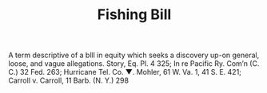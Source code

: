---
title: Fishing Bill
letter: F
permalink: "/definitions/bld-fishing-bill.html"
body: A term descriptive of a blll in equity which seeks a discovery up-on general,
  loose, and vague allegations. Story, Eq. Pl. 4 325; In re Pacific Ry. Com’n (C.
  C.) 32 Fed. 263; Hurricane Tel. Co. ▼. Mohler, 61 W. Va. 1, 41 S. E. 421; Carroll
  v. Carroll, 11 Barb. (N. Y.) 298
published_at: '2018-07-07'
source: Black's Law Dictionary 2nd Ed (1910)
layout: post
---